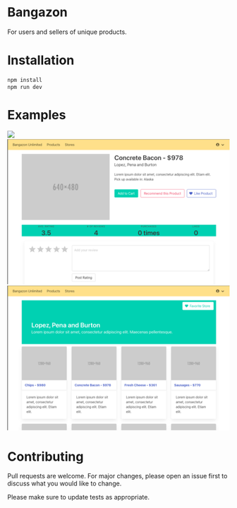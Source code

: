# Bangazon
For users and sellers of unique products.

# Installation
```
npm install
npm run dev
```

# Examples

![](./demo_resrcs/site_demo.gif)
![](./demo_resrcs/product_detail.png)
![](./demo_resrcs/store_detail.png)

# Contributing
Pull requests are welcome. For major changes, please open an issue first to discuss what you would like to change.

Please make sure to update tests as appropriate.
